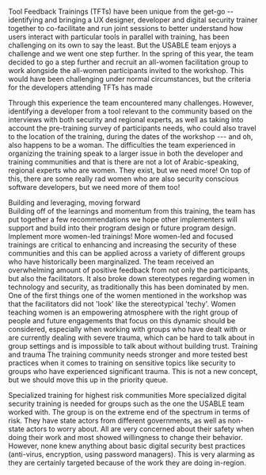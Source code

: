 Tool Feedback Trainings (TFTs) have been unique from the get-go -- identifying and bringing a UX designer, developer and digital security trainer together to co-facilitate and run joint sessions to better understand how users interact with particular tools in parallel with training, has been challenging on its own to say the least. But the USABLE team enjoys a challenge and we went one step further. In the spring of this year, the team decided to go a step further and recruit an all-women facilitation group to work alongside the all-women participants invited to the workshop. 
This would have been challenging under normal circumstances, but the criteria for the developers attending TFTs has made 


Through this experience the team encountered many challenges. However,  identifying a developer from a tool relevant to the community based on the interviews with both security and regional experts, as well as taking into account the pre-training survey of participants needs, who could also travel to the location of the training, during the dates of the workshop --- and oh, also happens to be a woman. The difficulties the team experienced in organizing the training speak to a larger issue in both the developer and training communities and that is there are not a lot of Arabic-speaking, regional experts who are women. They exist, but we need more! On top of this, there are some really rad women who are also security conscious software developers, but we need more of them too!

Building and leveraging, moving forward  		 	 	
Building off of the learnings and momentum from this training, the team has put together a few recommendations we hope other implementers will support and build into their program design or future program design.
Implement more women-led trainings!
More women-led and focused trainings are critical to enhancing and increasing the security of these communities and this can be applied across a variety of different groups who have historically been marginalized. The team received an overwhelming amount of positive feedback from not only the participants, but also the facilitators.
It also broke down stereotypes regarding women in technology and security, as traditionally this has been dominated by men. One of the first things one of the women mentioned in the workshop was that the facilitators did not 'look' like the stereotypical 'techy'. Women teaching women is an empowering atmosphere with the right group of people and future engagements that focus on this dynamic should be considered, especially when working with groups who have dealt with or are currently dealing with severe trauma, which can be hard to talk about in group settings and is impossible to talk about without building trust.
Training and trauma
The training community needs stronger and more tested best practices when it comes to training on sensitive topics like security to groups who have experienced significant trauma. This is not a new concept, but we should move this up in the priority queue. 

Specialized training for highest risk communities
More specialized digital security training is needed for groups such as the one the USABLE team worked with. The group is on the extreme end of the spectrum in terms of risk. They have state actors from different governments, as well as non-state actors to worry about. All are very concerned about their safety when doing their work and most showed willingness to change their behavior. However, none knew anything about basic digital security best practices (anti-virus, encryption, using password managers). This is very alarming as they are certainly targeted because of the work they are doing in-region.
